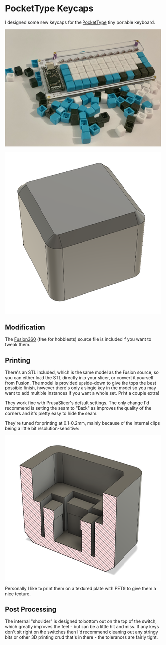 # PocketType Keycaps

I designed some new keycaps for the
[PocketType](https://mechboards.co.uk/shop/kits/pockettype/) tiny portable
keyboard.

![PocketType Glamour Shot](pockettype_keycaps.jpeg)

![Internal clips](pockettype_keycap_model.png)

## Modification

The [Fusion360](https://www.autodesk.com/products/fusion-360) (free for
hobbiests) source file is included if you want to tweak them.

## Printing

There's an STL included, which is the same model as the Fusion source, so
you can either load the STL directly into your slicer, or convert it yourself
from Fusion. The model is provided upside-down to give the tops the best
possible finish, however there's only a single key in the model so you may want
to add multiple instances if you want a whole set. Print a couple extra!

They work fine with PrusaSlicer's default settings. The only change I'd
recommend is setting the seam to "Back" as improves the quality of
the corners and it's pretty easy to hide the seam.

They're tuned for printing at 0.1-0.2mm, mainly because of the
internal clips being a little bit resolution-sensitive:

![Internal clips](pockettype_keycap_section.png)

Personally I like to print them on a textured plate with PETG to give them a
nice texture.

## Post Processing

The internal "shoulder" is designed to bottom out on the top of the switch,
which greatly improves the feel - but can be a little hit and miss. If any keys
don't sit right on the switches then I'd recommend cleaning out any
stringy bits or other 3D printing crud that's in there - the tolerances are
fairly tight.

